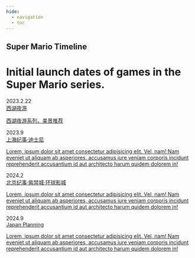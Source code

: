 ```yaml
---
hide:
  - navigation
  - toc
---
```

<link rel="stylesheet" href="../../stylesheets/reset.min.css">
<link rel='stylesheet' href='https://cdn.lineicons.com/1.0.1/LineIcons.min.css'>
<link rel='stylesheet' href='https://fonts.googleapis.com/css?family=Open+Sans:100,300,400,600&amp;display=swap'>
<link rel='stylesheet' href='https://cdnjs.cloudflare.com/ajax/libs/animate.css/3.7.2/animate.min.css'>
<link rel="stylesheet" href="../../stylesheets/timeThread.css">
<body>
<!-- partial:index.partial.html -->
<script src="https://kit.fontawesome.com/fc596df623.js" crossorigin="anonymous"></script>

<h2>Super Mario Timeline</h2>
<h1>Initial launch dates of games in the Super Mario series.</h1>

<div class="timeline" id="timeline">
	<!--first-->
	<div class="timeline__event  animated fadeInUp delay-1s timeline__event--type1">
		<div class="timeline__event__icon ">
			<!-- <i class="lni-sport"></i>-->
		</div>
		<div class="timeline__event__date">
			2023.2.22
		</div>
		<a href="../WestLake/WestLake" class="timeline__event__content">
			<div class="timeline__event__title">
				西湖夜游
			</div>
			<div class="timeline__event__description">
				<p>西湖夜游系列，美景推荐</p>
			</div>
		</a>
	</div>
	<!--second-->
	<div class="timeline__event animated fadeInUp delay-2s timeline__event--type2">
		<div class="timeline__event__icon">
			<!-- <i class="lni-sport"></i>-->
		</div>
		<div class="timeline__event__date">
			2023.9
		</div>
		<a href="../Shanghai/Shanghai" class="timeline__event__content">
			<div class="timeline__event__title">
				上海纪事·迪士尼
			</div>
			<div class="timeline__event__description">
				<p>Lorem, ipsum dolor sit amet consectetur adipisicing elit. Vel, nam! Nam eveniet ut aliquam ab asperiores, accusamus iure veniam corporis incidunt reprehenderit accusantium id aut architecto harum quidem dolorem in!</p>
			</div>
		</a>
	</div>
	<!--third-->
	<div class="timeline__event animated fadeInUp delay-3s timeline__event--type3">
		<div class="timeline__event__icon">
			<!-- <i class="lni-sport"></i>-->
		</div>
		<div class="timeline__event__date">
			2024.2
		</div>
		<a href="../Beijing/Beijing" class="timeline__event__content">
			<div class="timeline__event__title">
				北京纪事·紫禁城·环球影城
			</div>
			<div class="timeline__event__description">
				<p>Lorem, ipsum dolor sit amet consectetur adipisicing elit. Vel, nam! Nam eveniet ut aliquam ab asperiores, accusamus iure veniam corporis incidunt reprehenderit accusantium id aut architecto harum quidem dolorem in!</p>
			</div>
		</a>
	</div>
	<!--forth-->
	<div class="timeline__event animated fadeInUp timeline__event--type1">
		<div class="timeline__event__icon">
				<!-- <i class="lni-sport"></i>-->
		</div>
		<div class="timeline__event__date">
			2024.9
		</div>
		<a href="../Japan/Japan" class="timeline__event__content">
			<div class="timeline__event__title">
				Japan Planning
			</div>
			<div class="timeline__event__description">
				<p>Lorem, ipsum dolor sit amet consectetur adipisicing elit. Vel, nam! Nam eveniet ut aliquam ab asperiores, accusamus iure veniam corporis incidunt reprehenderit accusantium id aut architecto harum quidem dolorem in!</p>
			</div>
		</a>
	</div>
</div>
<!-- partial -->
  
</body>
